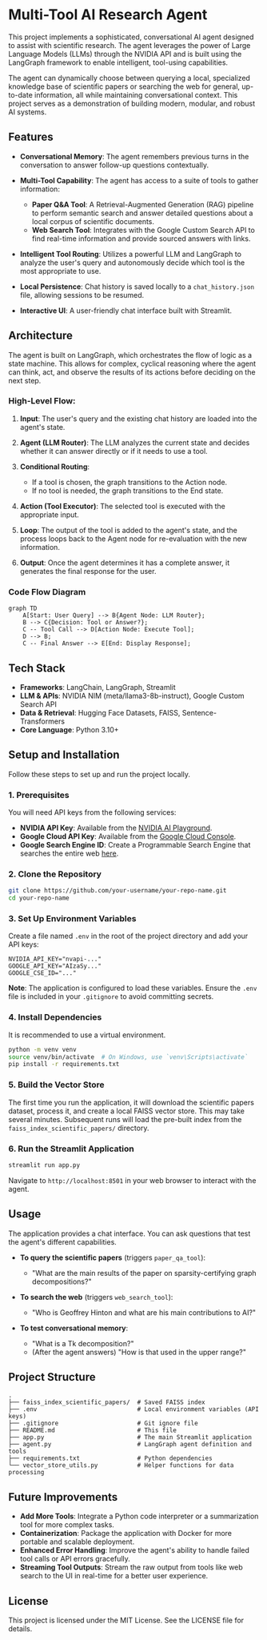 # Multi-Tool AI Research Agent

This project implements a sophisticated, conversational AI agent designed to assist with scientific research. The agent leverages the power of Large Language Models (LLMs) through the NVIDIA API and is built using the LangGraph framework to enable intelligent, tool-using capabilities.

The agent can dynamically choose between querying a local, specialized knowledge base of scientific papers or searching the web for general, up-to-date information, all while maintaining conversational context. This project serves as a demonstration of building modern, modular, and robust AI systems.

## Features

* **Conversational Memory**: The agent remembers previous turns in the conversation to answer follow-up questions contextually.

* **Multi-Tool Capability**: The agent has access to a suite of tools to gather information:
  * **Paper Q&A Tool**: A Retrieval-Augmented Generation (RAG) pipeline to perform semantic search and answer detailed questions about a local corpus of scientific documents.
  * **Web Search Tool**: Integrates with the Google Custom Search API to find real-time information and provide sourced answers with links.

* **Intelligent Tool Routing**: Utilizes a powerful LLM and LangGraph to analyze the user's query and autonomously decide which tool is the most appropriate to use.

* **Local Persistence**: Chat history is saved locally to a `chat_history.json` file, allowing sessions to be resumed.

* **Interactive UI**: A user-friendly chat interface built with Streamlit.

## Architecture

The agent is built on LangGraph, which orchestrates the flow of logic as a state machine. This allows for complex, cyclical reasoning where the agent can think, act, and observe the results of its actions before deciding on the next step.

### High-Level Flow:

1. **Input**: The user's query and the existing chat history are loaded into the agent's state.

2. **Agent (LLM Router)**: The LLM analyzes the current state and decides whether it can answer directly or if it needs to use a tool.

3. **Conditional Routing**:
   * If a tool is chosen, the graph transitions to the Action node.
   * If no tool is needed, the graph transitions to the End state.

4. **Action (Tool Executor)**: The selected tool is executed with the appropriate input.

5. **Loop**: The output of the tool is added to the agent's state, and the process loops back to the Agent node for re-evaluation with the new information.

6. **Output**: Once the agent determines it has a complete answer, it generates the final response for the user.

### Code Flow Diagram

```
graph TD
    A[Start: User Query] --> B{Agent Node: LLM Router};
    B --> C{Decision: Tool or Answer?};
    C -- Tool Call --> D[Action Node: Execute Tool];
    D --> B;
    C -- Final Answer --> E[End: Display Response];
```

## Tech Stack

* **Frameworks**: LangChain, LangGraph, Streamlit
* **LLM & APIs**: NVIDIA NIM (meta/llama3-8b-instruct), Google Custom Search API
* **Data & Retrieval**: Hugging Face Datasets, FAISS, Sentence-Transformers
* **Core Language**: Python 3.10+

## Setup and Installation

Follow these steps to set up and run the project locally.

### 1. Prerequisites

You will need API keys from the following services:

* **NVIDIA API Key**: Available from the [NVIDIA AI Playground](https://build.nvidia.com/explore/discover).
* **Google Cloud API Key**: Available from the [Google Cloud Console](https://console.cloud.google.com/).
* **Google Search Engine ID**: Create a Programmable Search Engine that searches the entire web [here](https://cse.google.com/cse/).

### 2. Clone the Repository

```bash
git clone https://github.com/your-username/your-repo-name.git
cd your-repo-name
```

### 3. Set Up Environment Variables

Create a file named `.env` in the root of the project directory and add your API keys:

```
NVIDIA_API_KEY="nvapi-..."
GOOGLE_API_KEY="AIzaSy..."
GOOGLE_CSE_ID="..."
```

**Note**: The application is configured to load these variables. Ensure the `.env` file is included in your `.gitignore` to avoid committing secrets.

### 4. Install Dependencies

It is recommended to use a virtual environment.

```bash
python -m venv venv
source venv/bin/activate  # On Windows, use `venv\Scripts\activate`
pip install -r requirements.txt
```

### 5. Build the Vector Store

The first time you run the application, it will download the scientific papers dataset, process it, and create a local FAISS vector store. This may take several minutes. Subsequent runs will load the pre-built index from the `faiss_index_scientific_papers/` directory.

### 6. Run the Streamlit Application

```bash
streamlit run app.py
```

Navigate to `http://localhost:8501` in your web browser to interact with the agent.

## Usage

The application provides a chat interface. You can ask questions that test the agent's different capabilities.

* **To query the scientific papers** (triggers `paper_qa_tool`):
  * "What are the main results of the paper on sparsity-certifying graph decompositions?"

* **To search the web** (triggers `web_search_tool`):
  * "Who is Geoffrey Hinton and what are his main contributions to AI?"

* **To test conversational memory**:
  * "What is a Tk decomposition?"
  * (After the agent answers) "How is that used in the upper range?"

## Project Structure

```
.
├── faiss_index_scientific_papers/  # Saved FAISS index
├── .env                            # Local environment variables (API keys)
├── .gitignore                      # Git ignore file
├── README.md                       # This file
├── app.py                          # The main Streamlit application
├── agent.py                        # LangGraph agent definition and tools
├── requirements.txt                # Python dependencies
└── vector_store_utils.py           # Helper functions for data processing
```

## Future Improvements

* **Add More Tools**: Integrate a Python code interpreter or a summarization tool for more complex tasks.
* **Containerization**: Package the application with Docker for more portable and scalable deployment.
* **Enhanced Error Handling**: Improve the agent's ability to handle failed tool calls or API errors gracefully.
* **Streaming Tool Outputs**: Stream the raw output from tools like web search to the UI in real-time for a better user experience.

## License

This project is licensed under the MIT License. See the LICENSE file for details.
